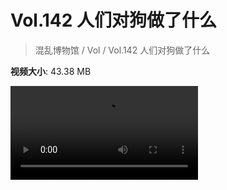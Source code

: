 # Vol.142 人们对狗做了什么

> 混乱博物馆 / Vol / Vol.142 人们对狗做了什么

**视频大小**: 43.38 MB

<div class="video"><video src="https://file.hsyhx.top/video/混乱博物馆/Vol/142.mp4" controls preload>🤔 您的浏览器不支持 video 标签</video></div>